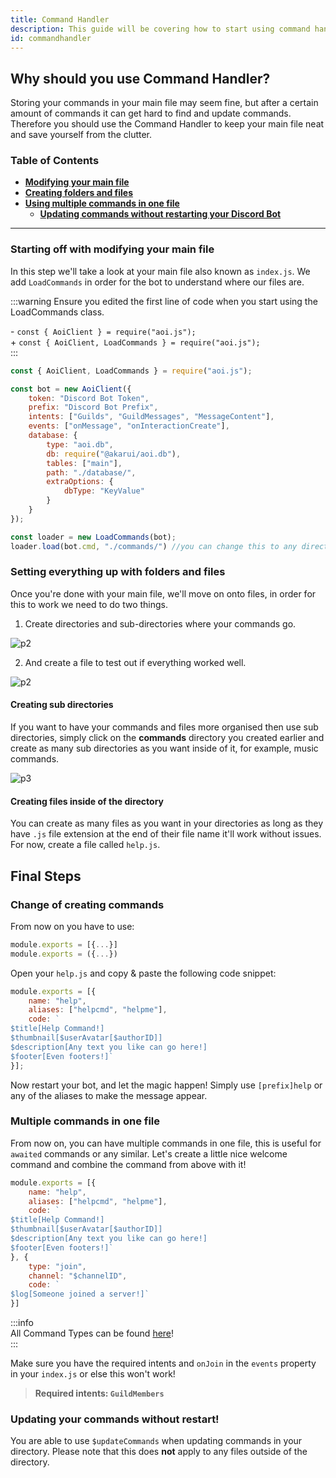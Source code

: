 ```yaml
---
title: Command Handler
description: This guide will be covering how to start using command handlers, creating multiple commands in one file and updating commands without restarting your Discord Bot.
id: commandhandler
---
```


## Why should you use Command Handler?

Storing your commands in your main file may seem fine, but after a certain amount of commands it can get hard to find and update commands. Therefore you should use the Command Handler to keep your main file neat and save yourself from the clutter.

### Table of Contents

- **[Modifying your main file](#starting-off-with-modifying-your-main-file)**
- **[Creating folders and files](#final-steps)**
- **[Using multiple commands in one file](#multiple-commands-in-one-file)**
    - **[Updating commands without restarting your Discord Bot](#updating-your-commands-without-restart)**

---

### Starting off with modifying your main file

In this step we'll take a look at your main file also known as `index.js`. We add `LoadCommands` in order for
the bot to understand where our files are.

:::warning
Ensure you edited the first line of code when you start using the LoadCommands class.

\- `const { AoiClient } = require("aoi.js");`  
\+ `const { AoiClient, LoadCommands } = require("aoi.js");`  
:::

```javascript title="index.js"
const { AoiClient, LoadCommands } = require("aoi.js");

const bot = new AoiClient({
    token: "Discord Bot Token",
    prefix: "Discord Bot Prefix",
    intents: ["Guilds", "GuildMessages", "MessageContent"],
    events: ["onMessage", "onInteractionCreate"],
    database: {
        type: "aoi.db",
        db: require("@akarui/aoi.db"),
        tables: ["main"],
        path: "./database/",
        extraOptions: {
            dbType: "KeyValue"
        }
    }
});

const loader = new LoadCommands(bot);
loader.load(bot.cmd, "./commands/") //you can change this to any directory you want
```

### Setting everything up with folders and files

Once you're done with your main file, we'll move on onto files, in order for this to work we need to do two things.

1. Create directories and sub-directories where your commands go.

![p2](https://cdn.discordapp.com/attachments/1082168708866244648/1083390579402088458/HwYiJqoeF9SAAAAAElFTkSuQmCC.png)

2. And create a file to test out if everything worked well.

![p2](https://cdn.discordapp.com/attachments/1082168708866244648/1083390890405543976/Awoopj94LkCqAAAAAElFTkSuQmCC.png)

#### Creating sub directories

If you want to have your commands and files more organised then use sub directories, simply click on the **commands**
directory you created earlier and create as many sub directories as you want inside of it, for example, music commands.

![p3](https://cdn.discordapp.com/attachments/1082168708866244648/1083391154227261540/e0P4fAZqcEmh2npQAAAAASUVORK5CYII.png)

#### Creating files inside of the directory

You can create as many files as you want in your directories as long as they have `.js` file extension at the end of their file name
it'll work without issues. For now, create a file called `help.js`.

## Final Steps

### Change of creating commands

From now on you have to use:

```javascript
module.exports = [{...}]
module.exports = ({...})
```

Open your `help.js` and copy & paste the following code snippet:

```javascript title="commands/help.js"
module.exports = [{
    name: "help",
    aliases: ["helpcmd", "helpme"],
    code: `
$title[Help Command!]
$thumbnail[$userAvatar[$authorID]] 
$description[Any text you like can go here!]
$footer[Even footers!]`
}];
```

Now restart your bot, and let the magic happen! Simply use `[prefix]help` or any of the aliases to make the message
appear.

### Multiple commands in one file

From now on, you can have multiple commands in one file, this is useful for `awaited` commands or any similar. Let's
create a little nice welcome command and combine the command from above with it!

```javascript title="commands/help.js"
module.exports = [{
    name: "help",
    aliases: ["helpcmd", "helpme"],
    code: `
$title[Help Command!]
$thumbnail[$userAvatar[$authorID]] 
$description[Any text you like can go here!]
$footer[Even footers!]`
}, {
    type: "join",
    channel: "$channelID",
    code: `
$log[Someone joined a server!]`
}]
```

:::info  
All Command Types can be found [here](./1events.md)!  
:::

Make sure you have the required intents and `onJoin` in the `events` property in your `index.js` or else this won't
work!
> **Required intents: `GuildMembers`**

### Updating your commands without restart!

You are able to use `$updateCommands` when updating commands in your directory. Please note that this does **not** apply
to any files outside of the directory.